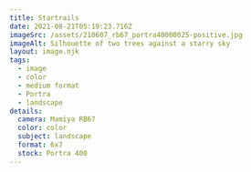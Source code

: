 ```yaml
---
title: Startrails
date: 2021-08-21T05:19:23.716Z
imageSrc: /assets/210607_rb67_portra40000025-positive.jpg
imageAlt: Silhouette of two trees against a starry sky
layout: image.njk
tags:
  - image
  - color
  - medium format
  - Portra
  - landscape
details:
  camera: Mamiya RB67
  color: color
  subject: landscape
  format: 6x7
  stock: Portra 400
---
```

